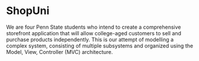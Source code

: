 # ShopUni

We are four Penn State students who intend to create a comprehensive storefront application that will allow college-aged customers to sell and purchase products independently. This is our attempt of modelling a complex system, consisting of multiple subsystems and organized using the Model, View, Controller (MVC) architecture.

